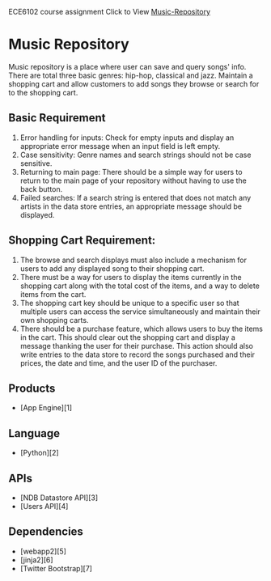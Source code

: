 ECE6102 course assignment
Click to View [Music-Repository](http://xingyu-liu-music-shopping.appspot.com/)

# Music Repository

Music repository is a place where user can save and query songs' info. There are total three basic genres: hip-hop, classical and jazz. Maintain a shopping cart and allow customers to add songs they browse or search for to the shopping cart.

## Basic Requirement
1. Error handling for inputs: Check for empty inputs and display an appropriate error message when an input field is left empty.
2. Case sensitivity: Genre names and search strings should not be case sensitive.
3. Returning to main page: There should be a simple way for users to return to the main page of your repository without having to use the back button.
4. Failed searches: If a search string is entered that does not match any artists in the data store entries, an appropriate message should be displayed.

## Shopping Cart Requirement:
1. The browse and search displays must also include a mechanism for users to add any displayed song to their shopping cart.
2. There must be a way for users to display the items currently in the shopping cart along with the total cost of the items, and a way to delete items from the cart.
3. The shopping cart key should be unique to a specific user so that multiple users can access the service simultaneously and maintain their own shopping carts.
4. There should be a purchase feature, which allows users to buy the items in the cart. This should clear out the shopping cart and display a message thanking the user for their purchase. This action should also write entries to the data store to record the songs purchased and their prices, the date and time, and the user ID of the purchaser.


## Products
- [App Engine][1]

## Language
- [Python][2]

## APIs
- [NDB Datastore API][3]
- [Users API][4]

## Dependencies
- [webapp2][5]
- [jinja2][6]
- [Twitter Bootstrap][7]